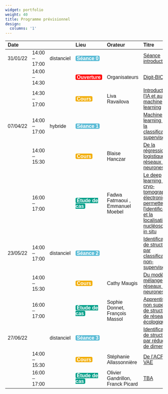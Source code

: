 ```yaml
---
widget: portfolio
weight: 40
title: Programme prévisionnel
design:
  columns: '1'
---
```


<table class=" lightable-classic lightable-striped" style="font-family: &quot;Arial Narrow&quot;, &quot;Source Sans Pro&quot;, sans-serif; margin-left: auto; margin-right: auto;">
 <thead>
  <tr>
   <th style="text-align:left;"> Date </th>
   <th style="text-align:left;">  </th>
   <th style="text-align:left;">  </th>
   <th style="text-align:left;"> Lieu </th>
   <th style="text-align:left;"> Orateur </th>
   <th style="text-align:left;"> Titre </th>
  </tr>
 </thead>
<tbody>
  <tr>
   <td style="text-align:left;"> 31/01/22 </td>
   <td style="text-align:left;"> 14:00 – 17:00 </td>
   <td style="text-align:left;"> distanciel </td>
   <td style="text-align:left;"> <span style=" font-weight: bold;    color: white !important;border-radius: 4px; padding-right: 4px; padding-left: 4px; background-color: #5BBCD6 !important;">Séance 0</span> </td>
   <td style="text-align:left;">  </td>
   <td style="text-align:left;"> <a href="sequences/concepts/s0_intro">Séance introductive</a> </td>
  </tr>
  <tr>
   <td style="text-align:left;">  </td>
   <td style="text-align:left;"> 14:00 – 14:30 </td>
   <td style="text-align:left;">  </td>
   <td style="text-align:left;"> <span style=" font-weight: bold;    color: white !important;border-radius: 4px; padding-right: 4px; padding-left: 4px; background-color: #FF0000 !important;">Ouverture</span> </td>
   <td style="text-align:left;"> Organisateurs </td>
   <td style="text-align:left;"> <a href="sequences/concepts/s0_intro">Digit-BIO &amp; IA</a> </td>
  </tr>
  <tr>
   <td style="text-align:left;">  </td>
   <td style="text-align:left;"> 14:30 – 17:00 </td>
   <td style="text-align:left;">  </td>
   <td style="text-align:left;"> <span style=" font-weight: bold;    color: white !important;border-radius: 4px; padding-right: 4px; padding-left: 4px; background-color: #F2AD00 !important;">Cours</span> </td>
   <td style="text-align:left;"> Liva Ravailova </td>
   <td style="text-align:left;"> <a href="sequences/concepts/s0_intro">Introduction à l&#39;IA et au machine learning</a> </td>
  </tr>
  <tr>
   <td style="text-align:left;"> 07/04/22 </td>
   <td style="text-align:left;"> 14:00 – 17:00 </td>
   <td style="text-align:left;"> hybride </td>
   <td style="text-align:left;"> <span style=" font-weight: bold;    color: white !important;border-radius: 4px; padding-right: 4px; padding-left: 4px; background-color: #5BBCD6 !important;">Séance 1</span> </td>
   <td style="text-align:left;">  </td>
   <td style="text-align:left;"> <a href="sequences/concepts/s1_classification">Machine learning pour la classification supervisée</a> </td>
  </tr>
  <tr>
   <td style="text-align:left;">  </td>
   <td style="text-align:left;"> 14:00 – 15:30 </td>
   <td style="text-align:left;">  </td>
   <td style="text-align:left;"> <span style=" font-weight: bold;    color: white !important;border-radius: 4px; padding-right: 4px; padding-left: 4px; background-color: #F2AD00 !important;">Cours</span> </td>
   <td style="text-align:left;"> Blaise Hanczar </td>
   <td style="text-align:left;"> <a href="sequences/concepts/s1_classification">De la régression logistique aux réseaux de neurones</a> </td>
  </tr>
  <tr>
   <td style="text-align:left;">  </td>
   <td style="text-align:left;"> 16:00 – 17:00 </td>
   <td style="text-align:left;">  </td>
   <td style="text-align:left;"> <span style=" font-weight: bold;    color: white !important;border-radius: 4px; padding-right: 4px; padding-left: 4px; background-color: #00A08A !important;">Étude de cas</span> </td>
   <td style="text-align:left;"> Fadwa Fatmaoui , Emmanuel Moebel </td>
   <td style="text-align:left;"> <a href="sequences/concepts/s1_classification">Le deep learning et la cryo-tomographie électronique permettent l&#39;identification et la localisation de nucléosomes in situ</a> </td>
  </tr>
  <tr>
   <td style="text-align:left;"> 23/05/22 </td>
   <td style="text-align:left;"> 14:00 – 17:00 </td>
   <td style="text-align:left;"> distanciel </td>
   <td style="text-align:left;"> <span style=" font-weight: bold;    color: white !important;border-radius: 4px; padding-right: 4px; padding-left: 4px; background-color: #5BBCD6 !important;">Séance 2</span> </td>
   <td style="text-align:left;">  </td>
   <td style="text-align:left;"> <a href="sequences/concepts/s2_clustering">Identification de structure  par classification non-supervisée</a> </td>
  </tr>
  <tr>
   <td style="text-align:left;">  </td>
   <td style="text-align:left;"> 14:00 – 15:30 </td>
   <td style="text-align:left;">  </td>
   <td style="text-align:left;"> <span style=" font-weight: bold;    color: white !important;border-radius: 4px; padding-right: 4px; padding-left: 4px; background-color: #F2AD00 !important;">Cours</span> </td>
   <td style="text-align:left;"> Cathy Maugis </td>
   <td style="text-align:left;"> <a href="sequences/concepts/s2_clustering">Du modèle de mélanges aux réseaux de neurones</a> </td>
  </tr>
  <tr>
   <td style="text-align:left;">  </td>
   <td style="text-align:left;"> 16:00 – 17:00 </td>
   <td style="text-align:left;">  </td>
   <td style="text-align:left;"> <span style=" font-weight: bold;    color: white !important;border-radius: 4px; padding-right: 4px; padding-left: 4px; background-color: #00A08A !important;">Étude de cas</span> </td>
   <td style="text-align:left;"> Sophie Donnet, François Massol </td>
   <td style="text-align:left;"> <a href="sequences/concepts/s2_clustering">Apprentissage non supervisé de structures de réseaux écologiques</a> </td>
  </tr>
  <tr>
   <td style="text-align:left;"> 27/06/22 </td>
   <td style="text-align:left;">  </td>
   <td style="text-align:left;"> distanciel </td>
   <td style="text-align:left;"> <span style=" font-weight: bold;    color: white !important;border-radius: 4px; padding-right: 4px; padding-left: 4px; background-color: #5BBCD6 !important;">Séance 3</span> </td>
   <td style="text-align:left;">  </td>
   <td style="text-align:left;"> <a href="sequences/concepts/s3_dimreduction">Identification de structure par réduction de dimension</a> </td>
  </tr>
  <tr>
   <td style="text-align:left;">  </td>
   <td style="text-align:left;"> 14:00 – 15:30 </td>
   <td style="text-align:left;">  </td>
   <td style="text-align:left;"> <span style=" font-weight: bold;    color: white !important;border-radius: 4px; padding-right: 4px; padding-left: 4px; background-color: #F2AD00 !important;">Cours</span> </td>
   <td style="text-align:left;"> Stéphanie Allassonnière </td>
   <td style="text-align:left;"> <a href="sequences/concepts/s3_dimreduction">De l’ACP au VAE</a> </td>
  </tr>
  <tr>
   <td style="text-align:left;">  </td>
   <td style="text-align:left;"> 16:00 – 17:00 </td>
   <td style="text-align:left;">  </td>
   <td style="text-align:left;"> <span style=" font-weight: bold;    color: white !important;border-radius: 4px; padding-right: 4px; padding-left: 4px; background-color: #00A08A !important;">Étude de cas</span> </td>
   <td style="text-align:left;"> Olivier Gandrillon, Franck Picard </td>
   <td style="text-align:left;"> <a href="sequences/concepts/s3_dimreduction"> TBA</a> </td>
  </tr>
</tbody>
</table>
